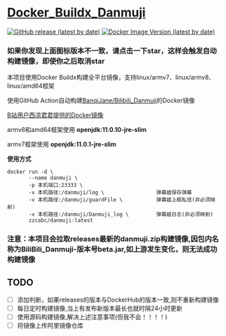 # [Docker_Buildx_Danmuji](https://hub.docker.com/repository/docker/zzcabc/danmuji)

[![GitHub release (latest by date)](https://img.shields.io/github/v/release/BanqiJane/Bilibili_Danmuji?label=danmuji&style=flat-square)](https://github.com/BanqiJane/Bilibili_Danmuji/releases/latest)  [![Docker Image Version (latest by date)](https://img.shields.io/docker/v/zzcabc/danmuji?label=DockerHub&style=flat-square)](https://hub.docker.com/r/zzcabc/danmuji/tags?page=1&ordering=last_updated)
### 如果你发现上面图标版本不一致，请点击一下star，这样会触发自动构建镜像，即使你之后取消star


本项目使用Docker Buildx构建全平台镜像，支持linux/armv7、linux/armv8、linux/amd64框架

使用GitHub Action自动构建[BanqiJane/Bilibili_Danmuji](https://github.com/BanqiJane/Bilibili_Danmuji)的Docker镜像

[B站用户西凉君君提供的Docker镜像](https://registry.hub.docker.com/r/xilianghe/danmuji)


armv8和amd64框架使用 **openjdk:11.0.10-jre-slim**

armv7框架使用 **openjdk:11.0.1-jre-slim**

**使用方式**

```
docker run -d \
       --name danmuji \
       -p 本机端口:23333 \
       -v 本机路径:/danmuji/log \                 弹幕姬保存弹幕
       -v 本机路径:/danmuji/guardFile \           弹幕姬上舰私信(非必须映射)
       -v 本机路径:/danmuji/Danmuji_log \         弹幕姬日志(非必须映射)
       zzcabc/danmuji:latest
```


### 注意：本项目会拉取releases最新的danmuji.zip构建镜像,因包内名称为BiliBili_Danmuji-版本号beta.jar,如上游发生变化，则无法成功构建镜像

## TODO

- [ ] 添加判断，如果releases的版本与DockerHub的版本一致,则不重新构建镜像
- [ ] 每日定时构建镜像,当上有发布新版本最长也就时隔24小时更新
- [ ] 使用源码构建镜像,解决上述注意事项(但我不会！！！！)
- [ ] 将镜像上传阿里镜像仓库